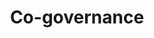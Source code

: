 ---
layout: theme
name: cogovernance
title: Co-governance
image: cogovernance.png
description: Societies are successful when communities and governments work together. We promote collaboration between government and the public to increase participation. We do this by advocating for the effective use of technology and data both by governments and civil society.
---